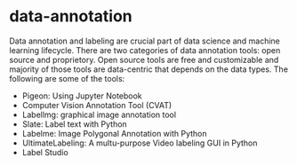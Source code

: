 # data-annotation

Data annotation and labeling are crucial part of data science and machine learning lifecycle. There are two categories of data annotation tools: open source and proprietory. Open source tools are free and customizable and majority of those tools are data-centric that depends on the data types. The following are some of the tools:
- Pigeon: Using Jupyter Notebook
- Computer Vision Annotation Tool (CVAT)
- Labellmg: graphical image annotation tool 
- Slate: Label text with Python 
- Labelme: Image Polygonal Annotation with Python
- UltimateLabeling: A multu-purpose Video labeling GUI in Python
- Label Studio
